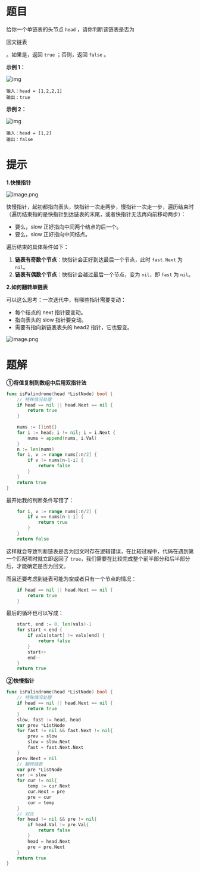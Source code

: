 # 题目

给你一个单链表的头节点 `head` ，请你判断该链表是否为

回文链表

。如果是，返回 `true` ；否则，返回 `false` 。



**示例 1：**

![img](https://s2.loli.net/2024/05/25/Y15Rj9TlJyEZGQe.jpg)

```
输入：head = [1,2,2,1]
输出：true
```

**示例 2：**

![img](https://s2.loli.net/2024/05/25/r7ZTHwEUuBhCekt.jpg)

```
输入：head = [1,2]
输出：false
```



# 提示

**1.快慢指针**

![image.png](https://s2.loli.net/2024/05/25/J2DljmSEWfr9OQ6.png)

快慢指针，起初都指向表头，快指针一次走两步，慢指针一次走一步，遍历结束时（遍历结束指的是快指针到达链表的末尾，或者快指针无法再向前移动两步）：

- 要么，slow 正好指向中间两个结点的后一个。
- 要么，slow 正好指向中间结点。

遍历结束的具体条件如下：

1. **链表有奇数个节点**：快指针会正好到达最后一个节点，此时 `fast.Next` 为 `nil`。
2. **链表有偶数个节点**：快指针会越过最后一个节点，变为 `nil`，即 `fast` 为 `nil`。



**2.如何翻转单链表**

可以这么思考：一次迭代中，有哪些指针需要变动：

- 每个结点的 next 指针要变动。
- 指向表头的 slow 指针要变动。
- 需要有指向新链表表头的 head2 指针，它也要变。

![image.png](https://s2.loli.net/2024/05/25/UDBPvZkqF8yWxCa.png)



# 题解

**①将值复制到数组中后用双指针法**

```go
func isPalindrome(head *ListNode) bool {
	// 特殊情况处理
	if head == nil || head.Next == nil {
		return true
	}
    
	nums := []int{}
	for i := head; i != nil; i = i.Next {
		nums = append(nums, i.Val)
	}
	n := len(nums)
	for i, v := range nums[:n/2] {
		if v != nums[n-1-i] {
			return false
		}
	}
	return true
}
```

最开始我的判断条件写错了：

```go
	for i, v := range nums[:n/2] {
		if v == nums[n-1-i] {
			return true
		}
	}
    return false
```

这样就会导致判断链表是否为回文时存在逻辑错误，在比较过程中，代码在遇到第一个匹配项时就立即返回了 `true`，我们需要在比较完成整个前半部分和后半部分后，才能确定是否为回文。

而且还要考虑到链表可能为空或者只有一个节点的情况：

```go
    if head == nil || head.Next == nil {
        return true
    }
```

最后的循环也可以写成：

```go
	start, end := 0, len(vals)-1
	for start < end {
		if vals[start] != vals[end] {
			return false
		}
		start++
		end--
	}
	return true
```

**②快慢指针**

```go
func isPalindrome(head *ListNode) bool {
    // 特殊情况处理
	if head == nil || head.Next == nil {
		return true
	}
    slow, fast := head, head
    var prev *ListNode
    for fast != nil && fast.Next != nil{
        prev = slow
        slow = slow.Next
        fast = fast.Next.Next
    }
    prev.Next = nil
    // 翻转链表
    var pre *ListNode
    cur := slow
    for cur != nil{
        temp := cur.Next
        cur.Next = pre
        pre = cur
        cur = temp
    }
    // 对比
    for head != nil && pre != nil{
        if head.Val != pre.Val{
            return false
        }
        head = head.Next
        pre = pre.Next
    }
    return true
}
```

